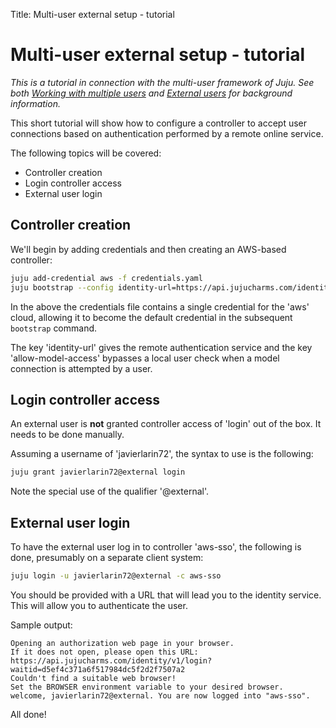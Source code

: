 Title: Multi-user external setup - tutorial

# Multi-user external setup - tutorial

*This is a tutorial in connection with the multi-user framework of Juju. See
both [Working with multiple users][multiuser] and
[External users][users-external-users] for background information.*

This short tutorial will show how to configure a controller to accept user
connections based on authentication performed by a remote online service.

The following topics will be covered:

 - Controller creation
 - Login controller access
 - External user login

## Controller creation

We'll begin by adding credentials and then creating an AWS-based controller: 

```bash
juju add-credential aws -f credentials.yaml
juju bootstrap --config identity-url=https://api.jujucharms.com/identity --config allow-model-access=true aws aws-sso
```

In the above the credentials file contains a single credential for the 'aws'
cloud, allowing it to become the default credential in the subsequent
`bootstrap` command.

The key 'identity-url' gives the remote authentication service and the key
'allow-model-access' bypasses a local user check when a model connection is
attempted by a user.

## Login controller access

An external user is **not** granted controller access of 'login' out of the
box. It needs to be done manually.

Assuming a username of 'javierlarin72', the syntax to use is the following:

```bash
juju grant javierlarin72@external login
```

Note the special use of the qualifier '@external'.

## External user login

To have the external user log in to controller 'aws-sso', the following is
done, presumably on a separate client system:

```bash
juju login -u javierlarin72@external -c aws-sso 
```

You should be provided with a URL that will lead you to the identity service.
This will allow you to authenticate the user.

Sample output:

```no-highlight
Opening an authorization web page in your browser.
If it does not open, please open this URL:
https://api.jujucharms.com/identity/v1/login?waitid=d5ef4c371a6f517984dc5f2d2f7507a2
Couldn't find a suitable web browser!
Set the BROWSER environment variable to your desired browser.
welcome, javierlarin72@external. You are now logged into "aws-sso".
```

All done!


<!-- LINKS -->

[multiuser]: ./multiuser.md
[users-external-users]: ./users.md#external-users
